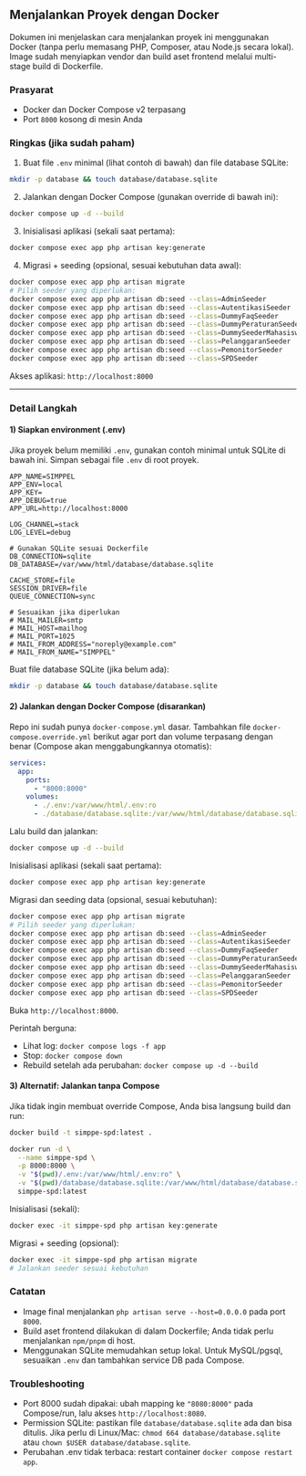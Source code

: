 ## Menjalankan Proyek dengan Docker

Dokumen ini menjelaskan cara menjalankan proyek ini menggunakan Docker (tanpa perlu memasang PHP, Composer, atau Node.js secara lokal). Image sudah menyiapkan vendor dan build aset frontend melalui multi-stage build di Dockerfile.

### Prasyarat
- Docker dan Docker Compose v2 terpasang
- Port `8000` kosong di mesin Anda

### Ringkas (jika sudah paham)
1) Buat file `.env` minimal (lihat contoh di bawah) dan file database SQLite:
```bash
mkdir -p database && touch database/database.sqlite
```
2) Jalankan dengan Docker Compose (gunakan override di bawah ini):
```bash
docker compose up -d --build
```
3) Inisialisasi aplikasi (sekali saat pertama):
```bash
docker compose exec app php artisan key:generate
```
4) Migrasi + seeding (opsional, sesuai kebutuhan data awal):
```bash
docker compose exec app php artisan migrate
# Pilih seeder yang diperlukan:
docker compose exec app php artisan db:seed --class=AdminSeeder
docker compose exec app php artisan db:seed --class=AutentikasiSeeder
docker compose exec app php artisan db:seed --class=DummyFaqSeeder
docker compose exec app php artisan db:seed --class=DummyPeraturanSeeder
docker compose exec app php artisan db:seed --class=DummySeederMahasiswa
docker compose exec app php artisan db:seed --class=PelanggaranSeeder
docker compose exec app php artisan db:seed --class=PemonitorSeeder
docker compose exec app php artisan db:seed --class=SPDSeeder
```
Akses aplikasi: `http://localhost:8000`

---

### Detail Langkah

#### 1) Siapkan environment (.env)
Jika proyek belum memiliki `.env`, gunakan contoh minimal untuk SQLite di bawah ini. Simpan sebagai file `.env` di root proyek.

```dotenv
APP_NAME=SIMPPEL
APP_ENV=local
APP_KEY=
APP_DEBUG=true
APP_URL=http://localhost:8000

LOG_CHANNEL=stack
LOG_LEVEL=debug

# Gunakan SQLite sesuai Dockerfile
DB_CONNECTION=sqlite
DB_DATABASE=/var/www/html/database/database.sqlite

CACHE_STORE=file
SESSION_DRIVER=file
QUEUE_CONNECTION=sync

# Sesuaikan jika diperlukan
# MAIL_MAILER=smtp
# MAIL_HOST=mailhog
# MAIL_PORT=1025
# MAIL_FROM_ADDRESS="noreply@example.com"
# MAIL_FROM_NAME="SIMPPEL"
```

Buat file database SQLite (jika belum ada):
```bash
mkdir -p database && touch database/database.sqlite
```

#### 2) Jalankan dengan Docker Compose (disarankan)
Repo ini sudah punya `docker-compose.yml` dasar. Tambahkan file `docker-compose.override.yml` berikut agar port dan volume terpasang dengan benar (Compose akan menggabungkannya otomatis):

```yaml
services:
  app:
    ports:
      - "8000:8000"
    volumes:
      - ./.env:/var/www/html/.env:ro
      - ./database/database.sqlite:/var/www/html/database/database.sqlite:rw
```

Lalu build dan jalankan:
```bash
docker compose up -d --build
```

Inisialisasi aplikasi (sekali saat pertama):
```bash
docker compose exec app php artisan key:generate
```

Migrasi dan seeding data (opsional, sesuai kebutuhan):
```bash
docker compose exec app php artisan migrate
# Pilih seeder yang diperlukan:
docker compose exec app php artisan db:seed --class=AdminSeeder
docker compose exec app php artisan db:seed --class=AutentikasiSeeder
docker compose exec app php artisan db:seed --class=DummyFaqSeeder
docker compose exec app php artisan db:seed --class=DummyPeraturanSeeder
docker compose exec app php artisan db:seed --class=DummySeederMahasiswa
docker compose exec app php artisan db:seed --class=PelanggaranSeeder
docker compose exec app php artisan db:seed --class=PemonitorSeeder
docker compose exec app php artisan db:seed --class=SPDSeeder
```

Buka `http://localhost:8000`.

Perintah berguna:
- Lihat log: `docker compose logs -f app`
- Stop: `docker compose down`
- Rebuild setelah ada perubahan: `docker compose up -d --build`

#### 3) Alternatif: Jalankan tanpa Compose
Jika tidak ingin membuat override Compose, Anda bisa langsung build dan run:
```bash
docker build -t simppe-spd:latest .
```
```bash
docker run -d \
  --name simppe-spd \
  -p 8000:8000 \
  -v "$(pwd)/.env:/var/www/html/.env:ro" \
  -v "$(pwd)/database/database.sqlite:/var/www/html/database/database.sqlite:rw" \
  simppe-spd:latest
```
Inisialisasi (sekali):
```bash
docker exec -it simppe-spd php artisan key:generate
```
Migrasi + seeding (opsional):
```bash
docker exec -it simppe-spd php artisan migrate
# Jalankan seeder sesuai kebutuhan
```

### Catatan
- Image final menjalankan `php artisan serve --host=0.0.0.0` pada port `8000`.
- Build aset frontend dilakukan di dalam Dockerfile; Anda tidak perlu menjalankan `npm/pnpm` di host.
- Menggunakan SQLite memudahkan setup lokal. Untuk MySQL/pgsql, sesuaikan `.env` dan tambahkan service DB pada Compose.

### Troubleshooting
- Port 8000 sudah dipakai: ubah mapping ke `"8080:8000"` pada Compose/run, lalu akses `http://localhost:8080`.
- Permission SQLite: pastikan file `database/database.sqlite` ada dan bisa ditulis. Jika perlu di Linux/Mac: `chmod 664 database/database.sqlite` atau `chown $USER database/database.sqlite`.
- Perubahan .env tidak terbaca: restart container `docker compose restart app`.
